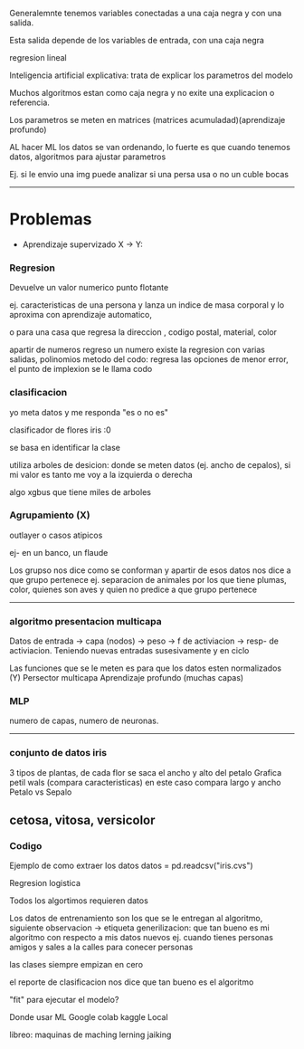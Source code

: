 
Generalemnte tenemos variables conectadas a una caja negra y con una salida.

Esta salida depende de los variables de entrada, con una caja negra

regresion lineal

Inteligencia artificial explicativa: trata de explicar los parametros del modelo

Muchos algoritmos estan como caja negra y no exite una explicacion o referencia.

Los parametros se meten en matrices (matrices acumuladad)(aprendizaje profundo)

AL hacer ML los datos se van ordenando, lo fuerte es que cuando tenemos datos, algoritmos para ajustar parametros

Ej. si le envio una img puede analizar si una persa usa o no un cuble bocas

---

# Problemas

- Aprendizaje supervizado X -> Y:

### Regresion
Devuelve un valor numerico punto flotante

ej. caracteristicas de una persona y lanza un indice de masa corporal y lo aproxima con aprendizaje automatico, 


 o para una casa que regresa la direccion , codigo postal, material, color

apartir de numeros regreso un numero
existe la regresion con varias salidas, polinomios
metodo del codo: regresa las opciones de menor error, el punto de implexion se le llama codo


### clasificacion
yo meta datos y me responda "es o no es"


clasificador de flores iris :0

se basa en identificar la clase

utiliza arboles de desicion: donde se meten datos (ej. ancho de cepalos), si mi valor es tanto me voy a la izquierda o derecha

algo xgbus que tiene miles de arboles

### Agrupamiento (X)
outlayer o casos atipicos

ej- en un banco, un flaude

Los grupso nos dice como se conforman y apartir de esos datos nos dice a que grupo pertenece
ej. separacion de animales por los que tiene plumas, color, quienes son aves y quien no
predice a que grupo pertenece


---
### algoritmo presentacion multicapa
Datos de entrada -> capa (nodos) -> peso -> f de activiacion -> resp- de activiacion. Teniendo nuevas entradas susesivamente y en ciclo

Las funciones que se le meten es para que los datos esten normalizados (Y)
Persector multicapa
Aprendizaje profundo (muchas capas)

### MLP 
numero de capas, numero de neuronas.


---
### conjunto de datos iris
3 tipos de plantas, de cada flor se saca el ancho y alto del petalo
Grafica petil wals (compara caracteristicas) en este caso compara largo y ancho
Petalo vs Sepalo

cetosa, vitosa, versicolor
---
### Codigo
Ejemplo de como extraer los datos
datos = pd.readcsv("iris.cvs")

Regresion logistica

Todos los algortimos requieren datos

Los datos de entrenamiento son los que se le entregan al algoritmo, siguiente observacion -> etiqueta
generilizacion: que tan bueno es mi algoritmo con respecto a mis datos nuevos
ej. cuando tienes personas amigos y sales a la calles para conecer personas

las clases siempre empizan en cero

el reporte de clasificacion nos dice que tan bueno es el algoritmo

"fit" para ejecutar el modelo?




Donde usar ML
Google colab
kaggle
Local

libreo: maquinas de maching lerning jaiking